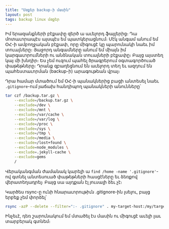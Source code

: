```yaml
---
title: "Մտքեր backup-ի մասին"
layout: post
tags: backup linux մտքեր
---
```


Իմ երազանքների բէքափը զերծ ա աւելորդ ֆայլերից։ Դա մոտաւորապէս այսպէս եմ պատկերացնում։ Մէկ անգամ անում եմ ՕՀ-ի ամբողջական բէքափ, որը միգուցէ կը պարունակի նաեւ իմ տուալները։ Յաջորդ անգամները անում եմ միայն իմ կարգաւորումների ու անձնական տուալների բէքափը։ Բայց այստեղ կայ մի խնդիր։ Ես չեմ ուզում պահել ծրագրերում օգտագործուած փաթեթները։ Դրանք զբաղեցնում են աւելորդ տեղ եւ ազդում են պահեստաւորման (backup-ի) արագութեան վրայ։

Դրա համար մտածում եմ ՕՀ-ի պանակներից բացի անտեսել նաեւ `.gitignore`-ում յաճախ հանդիպող պանակների անունները՝

``` bash
tar czf /backup.tar.gz \
    --exclude=/backup.tar.gz \
    --exclude=/dev \
    --exclude=/mnt \
    --exclude=/var/cache \
    --exclude=/var/log \
    --exclude=/proc \
    --exclude=/sys \
    --exclude=/tmp \
    --exclude=/media \
    --exclude=/lost+found \
    --exclude=node_modules \
    --exclude=.jekyll-cache \
    --exclude=gems    
    /
```

Վերականգման ժամանակ կարելի ա `find /home -name '.gitignore'`-ով գտնել անտեսուած փաթեթների հասցէները եւ ձեռքով վերատեղադրել։ Բայց սա այդքան էլ յուսալի ձեւ չէ։ 

Կարծես rsync-ը ունի հնարաւորութիւն .gitignore-ին լսելու, բայց երբեք չեմ փորձել՝

``` bash
rsync -azP --delete --filter=":- .gitignore" . my-target-host:/my/target/directory
```

Ինչեւէ, դեռ շարունակում եմ մտածել էս մասին ու միգուցէ աւելի լաւ տարբերակ գտնեմ։
